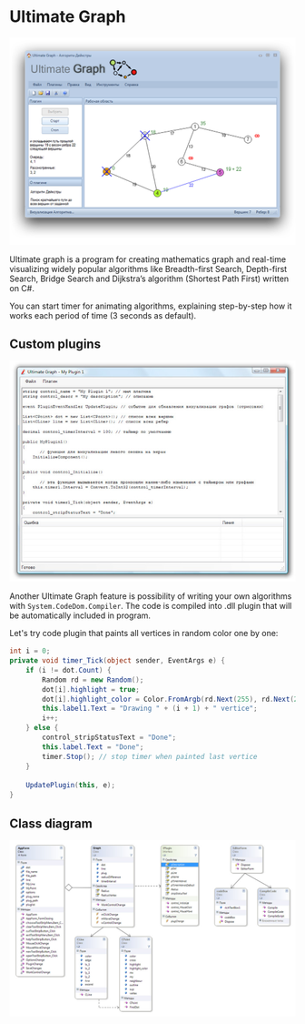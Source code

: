 Ultimate Graph
====

![](https://raw.githubusercontent.com/fridary/ultimate-graph/master/screen.png)

Ultimate graph is a program for creating mathematics graph and real-time visualizing widely popular algorithms like Breadth-first Search, Depth-first Search, Bridge Search and Dijkstra’s algorithm (Shortest Path First) written on C#.

You can start timer for animating algorithms, explaining step-by-step how it works each period of time (3 seconds as default).



Custom plugins
----------

![](https://raw.githubusercontent.com/fridary/ultimate-graph/master/debugger.jpg)

Another Ultimate Graph feature is possibility of writing your own algorithms with `System.CodeDom.Compiler`. The code is compiled into .dll plugin that will be automatically included in program.

Let's try code plugin that paints all vertices in random color one by one:
```c#
int i = 0;
private void timer_Tick(object sender, EventArgs e) {
    if (i != dot.Count) {
        Random rd = new Random();
        dot[i].highlight = true;
        dot[i].highlight_color = Color.FromArgb(rd.Next(255), rd.Next(255), rd.Next(255));
        this.label1.Text = "Drawing " + (i + 1) + " vertice";
        i++;
    } else {
        control_stripStatusText = "Done";
        this.label.Text = "Done";
        timer.Stop(); // stop timer when painted last vertice
    }

    UpdatePlugin(this, e);
}
```



Class diagram
----------

![](https://raw.githubusercontent.com/fridary/ultimate-graph/master/classes.jpg)

